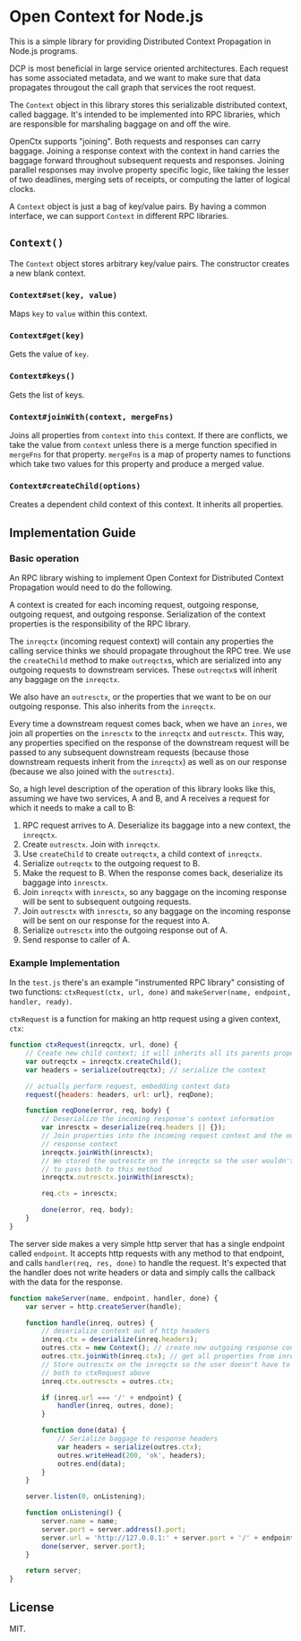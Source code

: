 # Open Context for Node.js

This is a simple library for providing Distributed Context Propagation 
in Node.js programs.

DCP is most beneficial in large service oriented architectures. Each request
has some associated metadata, and we want to make sure that data propagates 
througout the call graph that services the root request.

The `Context` object in this library stores this serializable distributed 
context, called baggage. It's intended to be implemented into RPC libraries, 
which are responsible for marshaling baggage on and off the wire.

OpenCtx supports "joining". Both requests and responses can carry baggage.
Joining a response context with the context in hand carries the baggage forward
throughout subsequent requests and responses. Joining parallel responses may
involve property specific logic, like taking the lesser of two deadlines,
merging sets of receipts, or computing the latter of logical clocks.

A `Context` object is just a bag of key/value pairs. By having a
common interface, we can support `Context` in different RPC libraries.

## `Context()`

The `Context` object stores arbitrary key/value pairs. The constructor creates
a new blank context.

### `Context#set(key, value)`

Maps `key` to `value` within this context.

### `Context#get(key)`

Gets the value of `key`.

### `Context#keys()`

Gets the list of keys.

### `Context#joinWith(context, mergeFns)`

Joins all properties from `context` into `this` context. If there are 
conflicts, we take the value from `context` unless there is a merge function
specified in `mergeFns` for that property. `mergeFns` is a map of property 
names to functions which take two values for this property and produce a merged
value.

### `Context#createChild(options)`

Creates a dependent child context of this context. It inherits all properties.

## Implementation Guide

### Basic operation

An RPC library wishing to implement Open Context for Distributed Context
Propagation would need to do the following.

A context is created for each incoming request, outgoing response, outgoing
request, and outgoing response. Serialization of the context properties is the
responsibility of the RPC library.

The `inreqctx` (incoming request context) will contain any properties the 
calling service thinks we should propagate throughout the RPC tree. We use
the `createChild` method to make `outreqctx`s, which are serialized into any
outgoing requests to downstream services. These `outreqctx`s will inherit any 
baggage on the `inreqctx`.

We also have an `outresctx`, or the properties that we want to be on our
outgoing response. This also inherits from the `inreqctx`.

Every time a downstream request comes back, when we have an `inres`, we join
all properties on the `inresctx` to the `inreqctx` and `outresctx`. This way,
any properties specified on the response of the downstream request will be
passed to any subsequent downstream requests (because those downstream requests
inherit from the `inreqctx`) as well as on our response (because we also joined
with the `outresctx`).

So, a high level description of the operation of this library looks like this,
assuming we have two services, A and B, and A receives a request for which it
needs to make a call to B:

1. RPC request arrives to A. Deserialize its baggage into a new context, 
   the `inreqctx`.
2. Create `outresctx`. Join with `inreqctx`.
3. Use `createChild` to create `outreqctx`, a child context of `inreqctx`.
4. Serialize `outreqctx` to the outgoing request to B.
5. Make the request to B. When the response comes back, deserialize its
   baggage into `inresctx`.
6. Join `inreqctx` with `inresctx`, so any baggage on the incoming response 
   will be sent to subsequent outgoing requests.
7. Join `outresctx` with `inresctx`, so any baggage on the incoming
   response will be sent on our response for the request into A.
8. Serialize `outresctx` into the outgoing response out of A.
9. Send response to caller of A.

### Example Implementation

In the `test.js` there's an example "instrumented RPC library" consisting of
two functions: `ctxRequest(ctx, url, done)` and 
`makeServer(name, endpoint, handler, ready)`.

`ctxRequest` is a function for making an http request using a given context,
`ctx`:

```javascript
function ctxRequest(inreqctx, url, done) {
    // Create new child context; it will inherits all its parents properties
    var outreqctx = inreqctx.createChild(); 
    var headers = serialize(outreqctx); // serialize the context

    // actually perform request, embedding context data
    request({headers: headers, url: url}, reqDone);

    function reqDone(error, req, body) {
        // Deserialize the incoming response's context information
        var inresctx = deserialize(req.headers || {});
        // Join properties into the incoming request context and the outgoing
        // response context
        inreqctx.joinWith(inresctx);
        // We stored the outresctx on the inreqctx so the user wouldn't have
        // to pass both to this method
        inreqctx.outresctx.joinWith(inresctx);

        req.ctx = inresctx;

        done(error, req, body);
    }
}
```

The server side makes a very simple http server that has a single endpoint
called `endpoint`. It accepts http requests with any method to that endpoint,
and calls `handler(req, res, done)` to handle the request. It's expected that
the handler does not write headers or data and simply calls the callback with
the data for the response.

```javascript
function makeServer(name, endpoint, handler, done) {
    var server = http.createServer(handle);

    function handle(inreq, outres) {
        // deserialize context out of http headers
        inreq.ctx = deserialize(inreq.headers);
        outres.ctx = new Context(); // create new outgoing response context
        outres.ctx.joinWith(inreq.ctx); // get all properties from inreq
        // Store outresctx on the inreqctx so the user doesn't have to pass
        // both to ctxRequest above
        inreq.ctx.outresctx = outres.ctx;

        if (inreq.url === '/' + endpoint) {
            handler(inreq, outres, done);
        }

        function done(data) {
            // Serialize baggage to response headers
            var headers = serialize(outres.ctx);
            outres.writeHead(200, 'ok', headers);
            outres.end(data);
        }
    }

    server.listen(0, onListening);

    function onListening() {
        server.name = name;
        server.port = server.address().port;
        server.url = 'http://127.0.0.1:' + server.port + '/' + endpoint;
        done(server, server.port);
    }

    return server;
}
```

## License

MIT.
